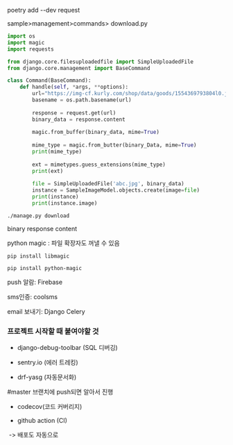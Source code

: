 poetry add --dev request

sample>management>commands> download.py

```python
import os
import magic
import requests

from django.core.filesuploadedfile import SimpleUploadedFile
from django.core.management import BaseCommand

class Command(BaseCommand):
	def handle(self, *args, **options):
        url="https://img-cf.kurly.com/shop/data/goods/1554369793804l0.jpg"
        basename = os.path.basename(url)
        
        response = request.get(url)
        binary_data = response.content
        
        magic.from_buffer(binary_data, mime=True)
        
        mime_type = magic.from_butter(binary_Data, mime=True)
        print(mime_type)
        
        ext = mimetypes.guess_extensions(mime_type)
        print(ext)
        
        file = SimpleUploadedFile('abc.jpg', binary_data)
        instance = SampleImageModel.objects.create(image=file)
        print(instance)
        print(instance.image)
```

`./manage.py download`

binary response content

python magic :  파일 확장자도 꺼낼 수 있음

`pip install libmagic`

`pip install python-magic`

push 알람: Firebase

sms인증: coolsms

email 보내기: Django Celery

### 프로젝트 시작할 때 붙여야할 것

- django-debug-toolbar (SQL 디버깅)

- sentry.io (에러 트레킹)
- drf-yasg (자동문서화) 

#master 브랜치에 push되면 알아서 진행

- codecov(코드 커버리지)

- github action (CI)

​       -> 배포도 자동으로

